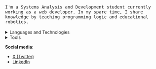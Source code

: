 <samp>
    I'm a Systems Analysis and Development student currently working as a web developer.  
In my spare time, I share knowledge by teaching programming logic and educational robotics.
</samp>
<br><br>
<!--<a href="https://github.com/sponsors/M0nica">
    <img align="right" width="380" height="280" src="https://i.postimg.cc/jd9XvnzP/68747470733a2f2f6d656469612e67697068792e636f6d2f6d656469612f63496e356654636a6e4b68537449654165662f67.gif">
</a>-->

<details>
  <summary>Languages and Technologies</summary>

  ![Java](https://img.shields.io/badge/Java-100000?style=for-the-badge&logo=openjdk&logoColor=red)
  ![Python](https://img.shields.io/badge/python-100000?style=for-the-badge&logo=python&logoColor=blue)
  ![TypeScript](https://img.shields.io/badge/typescript-100000?style=for-the-badge&logo=typescript&logoColor=blue)
  ![JavaScript](https://img.shields.io/badge/javascript-100000?style=for-the-badge&logo=javascript)
  ![React](https://img.shields.io/badge/react-100000?style=for-the-badge&logo=react)
  ![Next.js](https://img.shields.io/badge/next.js-100000?style=for-the-badge&logo=next.js)
  ![CSS3](https://img.shields.io/badge/css3-100000?style=for-the-badge&logo=css3&logoColor=blue)
  ![HTML5](https://img.shields.io/badge/html5-100000?style=for-the-badge&logo=html5)
  ![SQL](https://img.shields.io/badge/sql-100000?style=for-the-badge&logo=postgresql)
  ![C](https://img.shields.io/badge/C-100000?style=for-the-badge&logo=C&logoColor=gray)

</details>

<details>
  <summary>Tools</summary>

  ![Git](https://img.shields.io/badge/git-100000?style=for-the-badge&logo=git)
  ![Flask](https://img.shields.io/badge/flask-100000?style=for-the-badge&logo=flask)
  ![Spring Boot](https://img.shields.io/badge/springboot-100000?style=for-the-badge&logo=springboot)
  ![Insomnia](https://img.shields.io/badge/insomnia-100000?style=for-the-badge&logo=insomnia)
  ![Figma](https://img.shields.io/badge/figma-100000?style=for-the-badge&logo=figma)
  ![Power BI](https://img.shields.io/badge/power%20bi-100000?style=for-the-badge&logo=powerbi)
  ![Excel](https://img.shields.io/badge/excel-100000?style=for-the-badge&logo=microsoftexcel)
  ![Cloudinary](https://img.shields.io/badge/cloudinary-100000?style=for-the-badge&logo=cloudinary)
  ![Firebase](https://img.shields.io/badge/firebase-100000?style=for-the-badge&logo=firebase)
  ![Vercel](https://img.shields.io/badge/vercel-100000?style=for-the-badge&logo=vercel)
  ![Netlify](https://img.shields.io/badge/netlify-100000?style=for-the-badge&logo=netlify)
</details>

**Social media:**

- [X (Twitter)](https://x.com/sandevz) 
- [LinkedIn](https://www.linkedin.com/in/sandypiropo/)
<!--
![overview](https://raw.githubusercontent.com/sandypiropo/github-stats/master/generated/overview.svg)
![langs used](https://raw.githubusercontent.com/sandypiropo/github-stats/master/generated/languages.svg)

<details>
  <summary>Status</summary>
  <table style="margin: 0 auto;" align="center">
    <tr>
      <td>
        <img height="170px" src="https://github-readme-streak-stats.herokuapp.com/?user=sandypiropo&theme=react&hide_border=false"/>
      </td>
      <td>
        <img height="170px" src="https://github-readme-stats.vercel.app/api/top-langs/?username=sandypiropo&layout=compact&theme=react&count_private=true"/>
      </td>
    </tr>
  </table>
</details>
